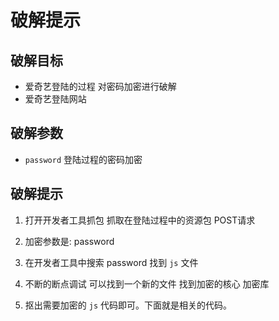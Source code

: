 ﻿# 破解提示

## 破解目标

- 爱奇艺登陆的过程 对密码加密进行破解  
- 爱奇艺登陆网站

## 破解参数

- `password` 登陆过程的密码加密

## 破解提示

1. 打开开发者工具抓包 抓取在登陆过程中的资源包  POST请求

2. 加密参数是: password 

3. 在开发者工具中搜索 password 找到 `js` 文件 

4. 不断的断点调试 可以找到一个新的文件 找到加密的核心 加密库

5. 抠出需要加密的 `js` 代码即可。下面就是相关的代码。
